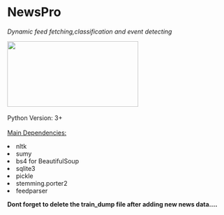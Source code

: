 # NewsPro

<i>Dynamic feed fetching,classification and event detecting</i>




<img src = "http://www.datanami.com/wp-content/uploads/2015/03/creepy-blue-head.png" height=150 width = 300><br><br>
Python Version: 3+<br><br>
<u>Main Dependencies:</u><br><p>
  <li>nltk<br>
  <li>sumy<br>
  <li>bs4 for BeautifulSoup<br>
  <li>sqlite3<br>
  <li>pickle<br>
  <li>stemming.porter2<br>
  <li>feedparser<br></p>


<b> Dont forget to delete the train_dump file after adding new news data....</b>
  

  
  
